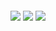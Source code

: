 <div align="center">
	<br>
	<br>
	<br>
	<br>
	<img src="https://mastodon.ml/system/custom_emojis/images/000/040/478/original/ablobcatattention.png">
	<img src="https://emojis.slackmojis.com/emojis/images/1613773113/13688/meow_dance.gif">
	<img src="https://mastodon.ml/system/custom_emojis/images/000/040/519/original/ablobcatattentionreverse.png">
	<br>
	<br>
	<br>
	<br>
</div>

<!--
чё ты тут делаешь? эта группа для крутых!
-->
